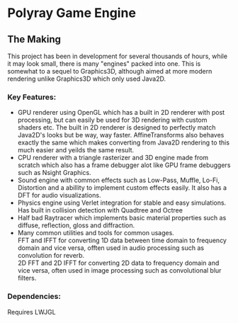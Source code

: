# Polyray Game Engine

## The Making
This project has been in development for several thousands of hours, while it may look small, there is many "engines" packed into one.
This is somewhat to a sequel to Graphics3D, although aimed at more modern rendering unlike Graphics3D which only used Java2D.

### Key Features:
* GPU renderer using OpenGL which has a built in 2D renderer with post processing, but can easily be used for 3D rendering with custom shaders etc.
The built in 2D renderer is designed to perfectly match Java2D's looks but be way, way faster.
AffineTransforms also behaves exactly the same which makes converting from Java2D rendering to this much easier and yeilds the same result.
* CPU renderer with a triangle rasterizer and 3D engine made from scratch which also has a frame debugger alot like GPU frame debuggers such as Nsight Graphics.
* Sound engine with common effects such as Low-Pass, Muffle, Lo-Fi, Distortion and a abillity to implement custom effects easily.
It also has a DFT for audio visualizations.
* Physics engine using Verlet integration for stable and easy simulations. Has built in collision detection with Quadtree and Octree
* Half bad Raytracer which implements basic material properties such as diffuse, reflection, gloss and diffraction.
* Many common utilities and tools for common usages.                                                     
FFT and IFFT for converting 1D data between time domain to frequency domain and vice versa, offten used in audio processing such as convolution for reverb.    
2D FFT and 2D IFFT for converting 2D data to frequency domain and vice versa, often used in image processing such as convolutional blur filters.

### Dependencies:
Requires LWJGL
